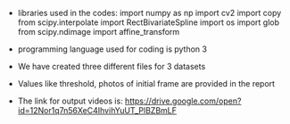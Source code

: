 - libraries used in the codes:
	import numpy as np
	import cv2
	import copy
	from scipy.interpolate import RectBivariateSpline
	import os
	import glob
	from scipy.ndimage import affine_transform

- programming language used for coding is python 3

- We have created three different files for 3 datasets

- Values like threshold, photos of initial frame are provided in the report

- The link for output videos is: https://drive.google.com/open?id=12Nor1q7n56XeC4IhvihYuUT_PlBZBmLF